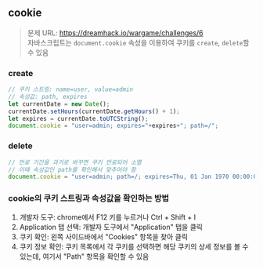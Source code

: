 ## cookie
> 문제 URL: https://dreamhack.io/wargame/challenges/6  
> 자바스크립트는 `document.cookie` 속성을 이용하여 쿠키를 `create`, `delete`할 수 있음  

### create
```js
// 쿠키 스트링: name=user, value=admin
// 속성값: path, expires
let currentDate = new Date();
currentDate.setHours(currentDate.getHours() + 1);
let expires = currentDate.toUTCString();
document.cookie = "user=admin; expires="+expires+"; path=/";
```

### delete
```js
// 만료 기간을 과거로 바꾸면 쿠키 만료되어 소멸
// 이때 속성값인 path를 확인해서 맞추어야 함
document.cookie = "user=admin; path=/; expires=Thu, 01 Jan 1970 00:00:00 UTC;";
```

### cookie의 쿠키 스트링과 속성값을 확인하는 방법
1. 개발자 도구: chrome에서 F12 키를 누르거나 Ctrl + Shift + I
2. Application 탭 선택: 개발자 도구에서 "Application" 탭을 클릭
3. 쿠키 확인: 왼쪽 사이드바에서 "Cookies" 항목을 찾아 클릭
4. 쿠키 정보 확인: 쿠키 목록에서 각 쿠키를 선택하면 해당 쿠키의 상세 정보를 볼 수 있는데, 여기서 "Path" 항목을 확인할 수 있음